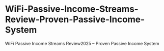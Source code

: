 # WiFi-Passive-Income-Streams-Review-Proven-Passive-Income-System
WiFi Passive Income Streams Review2025 – Proven Passive Income System
